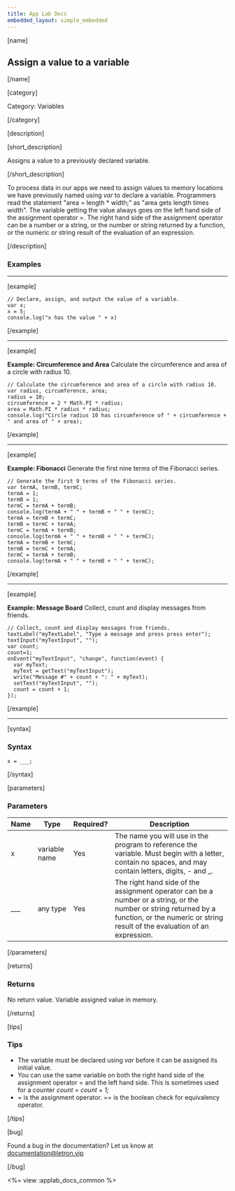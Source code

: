 ```yaml
---
title: App Lab Docs
embedded_layout: simple_embedded
---
```


[name]

## Assign a value to a variable

[/name]

[category]

Category: Variables

[/category]

[description]

[short_description]

Assigns a value to a previously declared variable.

[/short_description]

To process data in our apps we need to assign values to memory locations we have previously named using *var* to declare a variable. Programmers read the statement "area = length * width;" as "area gets length times width". The variable getting the value always goes on the left hand side of the assignment operator =. The right hand side of the assignment operator can be a number or a string, or the number or string returned by a function, or the numeric or string result of the evaluation of an expression.

[/description]

### Examples
____________________________________________________

[example]

```
// Declare, assign, and output the value of a variable.
var x;
x = 5;
console.log("x has the value " + x)
```

[/example]

____________________________________________________

[example]

**Example: Circumference and Area** Calculate the circumference and area of a circle with radius 10.

```
// Calculate the circumference and area of a circle with radius 10.
var radius, circumference, area;
radius = 10;
circumference = 2 * Math.PI * radius;
area = Math.PI * radius * radius;
console.log("Circle radius 10 has circumference of " + circumference + " and area of " + area);
```

[/example]

____________________________________________________

[example]

**Example: Fibonacci** Generate the first nine terms of the Fibonacci series.

```
// Generate the first 9 terms of the Fibonacci series.
var termA, termB, termC;
termA = 1;
termB = 1;
termC = termA + termB;
console.log(termA + " " + termB + " " + termC);
termA = termB + termC;
termB = termC + termA;
termC = termA + termB;
console.log(termA + " " + termB + " " + termC);
termA = termB + termC;
termB = termC + termA;
termC = termA + termB;
console.log(termA + " " + termB + " " + termC);
```

[/example]

____________________________________________________

[example]

**Example: Message Board** Collect, count and display messages from friends.

```
// Collect, count and display messages from friends.
textLabel("myTextLabel", "Type a message and press press enter");
textInput("myTextInput", "");
var count;
count=1;
onEvent("myTextInput", "change", function(event) {
  var myText;
  myText = getText("myTextInput");
  write("Message #" + count + ": " + myText);
  setText("myTextInput", "");
  count = count + 1;
});
```

[/example]

____________________________________________________

[syntax]

### Syntax

```
x = ___;
```

[/syntax]

[parameters]

### Parameters

| Name  | Type | Required? | Description |
|-----------------|------|-----------|-------------|
| x | variable name | Yes | The name you will use in the program to reference the variable. Must begin with a letter, contain no spaces, and may contain letters, digits, - and _. |
| ___ | any type | Yes | The right hand side of the assignment operator can be a number or a string, or the number or string returned by a function, or the numeric or string result of the evaluation of an expression. |

[/parameters]

[returns]

### Returns
No return value. Variable assigned value in memory.

[/returns]

[tips]

### Tips

- The variable must be declared using *var* before it can be assigned its initial value. 
- You can use the same variable on both the right hand side of the assignment operator = and the left hand side. This is sometimes used for a counter *count = count + 1;*
- = is the assignment operator. == is the boolean check for equivalency operator.

[/tips]

[bug]

Found a bug in the documentation? Let us know at documentation@letron.vip

[/bug]

<%= view :applab_docs_common %>
